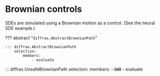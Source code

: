 # Brownian controls

SDEs are simulated using a Brownian motion as a control. (See the neural SDE example.)

??? abstract "`diffrax.AbstractBrownianPath`"

    ::: diffrax.AbstractBrownianPath
        selection:
            members:
                - evaluate

::: diffrax.UnsafeBrownianPath
    selection:
        members:
            - __init__
            - evaluate
